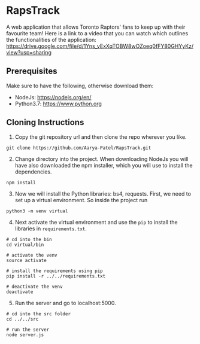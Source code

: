 # RapsTrack
A web application that allows Toronto Raptors' fans to keep up with their favourite team!
Here is a link to a video that you can watch which outlines the functionalities of the application:
https://drive.google.com/file/d/1Yns_vExXqTOBW8wOZoeq0fFY80GHYyKz/view?usp=sharing 

## Prerequisites 
Make sure to have the following, otherwise download them: 
- NodeJs: https://nodejs.org/en/
- Python3.7: https://www.python.org

## Cloning Instructions

1. Copy the git repository url and then clone the repo wherever you like.
```
git clone https://github.com/Aarya-Patel/RapsTrack.git
```

2. Change directory into the project. When downloading NodeJs you will have also downloaded the npm installer, 
which you will use to install the dependencies.
```
npm install
```

3. Now we will install the Python libraries: bs4, requests. First, we need to set up a virtual environment. So inside the project run
```
python3 -m venv virtual
```

4. Next activate the virtual environment and use the `pip` to install the libraries in `requirements.txt`.
```
# cd into the bin
cd virtual/bin

# activate the venv
source activate

# install the requirements using pip 
pip install -r ../../requirements.txt

# deactivate the venv
deactivate
```

5. Run the server and go to localhost:5000.

```
# cd into the src folder 
cd ../../src

# run the server
node server.js
```

